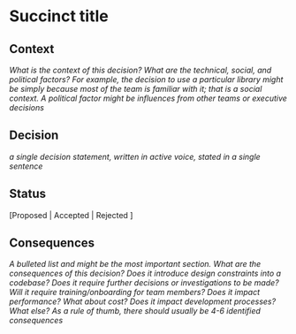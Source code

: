# Succinct title

## Context

_What is the context of this decision? What are the technical, social, and political factors? For example, the decision to use a particular library might be simply because most of the team is familiar with it; that is a social context. A political factor might be influences from other teams or executive decisions_

## Decision

_a single decision statement, written in active voice, stated in a single sentence_

## Status

[Proposed | Accepted | Rejected ]

## Consequences

_A bulleted list and might be the most important section. What are the consequences of this decision? Does it introduce design constraints into a codebase? Does it require further decisions or investigations to be made? Will it require training/onboarding for team members? Does it impact performance? What about cost? Does it impact development processes? What else? As a rule of thumb, there should usually be 4-6 identified consequences_
